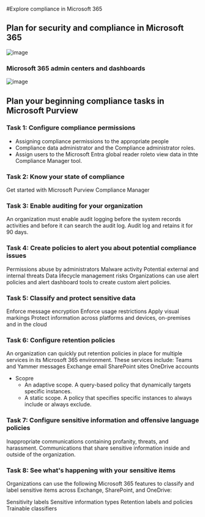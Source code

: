#Explore compliance in Microsoft 365

## Plan for security and compliance in Microsoft 365

![image](https://github.com/aws-notes/SC-400/assets/78312587/b4294d7a-a0c9-4511-ab52-f81b586fe0b0)

### Microsoft 365 admin centers and dashboards

![image](https://github.com/aws-notes/SC-400/assets/78312587/5b8c729b-af72-46b3-91b1-e8233394584c)

## Plan your beginning compliance tasks in Microsoft Purview

### Task 1: Configure compliance permissions
* Assigning compliance permissions to the appropriate people
* Compliance data administrator and the Compliance administrator roles. 
* Assign users to the Microsoft Entra global reader roleto view data in thte Compliance Manager tool.

### Task 2: Know your state of compliance
Get started with Microsoft Purview Compliance Manager

### Task 3: Enable auditing for your organization
An organization must enable audit logging before the system records activities and before it can search the audit log. Audit log and retains it for 90 days.

### Task 4: Create policies to alert you about potential compliance issues
Permissions abuse by administrators
Malware activity
Potential external and internal threats
Data lifecycle management risks
Organizations can use alert policies and alert dashboard tools to create custom alert policies. 

### Task 5: Classify and protect sensitive data
Enforce message encryption
Enforce usage restrictions
Apply visual markings
Protect information across platforms and devices, on-premises and in the cloud

### Task 6: Configure retention policies
An organization can quickly put retention policies in place for multiple services in its Microsoft 365 environment. These services include:
Teams and Yammer messages
Exchange email
SharePoint sites
OneDrive accounts
* Scopre
  * An adaptive scope. A query-based policy that dynamically targets specific instances.
  * A static scope. A policy that specifies specific instances to always include or always exclude.

### Task 7: Configure sensitive information and offensive language policies
Inappropriate communications containing profanity, threats, and harassment.
Communications that share sensitive information inside and outside of the organization.

### Task 8: See what's happening with your sensitive items
Organizations can use the following Microsoft 365 features to classify and label sensitive items across Exchange, SharePoint, and OneDrive:

Sensitivity labels
Sensitive information types
Retention labels and policies
Trainable classifiers


